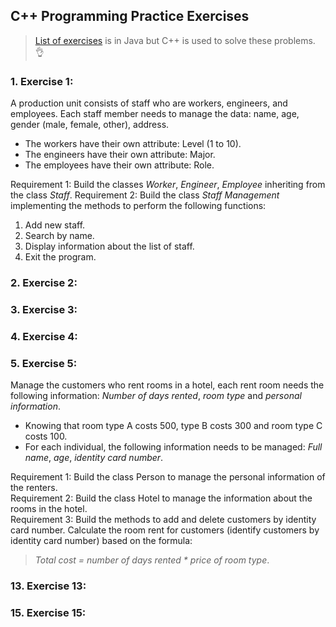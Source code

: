 ## C++ Programming Practice Exercises
> [List of exercises](https://shareprogramming.net/tong-hop-bai-tap-lap-trinh-huong-doi-tuong-trong-java/) is in Java but C++ is used to solve these problems. 👌

### 1. Exercise 1: 

A production unit consists of staff who are workers, engineers, and employees. Each staff member needs to manage the data: name, age, gender (male, female, other), address.
   + The workers have their own attribute: Level (1 to 10).
   + The engineers have their own attribute: Major.
   + The employees have their own attribute: Role.

Requirement 1: Build the classes *Worker*, *Engineer*, *Employee* inheriting from the class *Staff*.
Requirement 2: Build the class *Staff Management* implementing the methods to perform the following functions:
   1. Add new staff.
   2. Search by name.
   3. Display information about the list of staff.
   4. Exit the program.
  
### 2. Exercise 2:

### 3. Exercise 3:

### 4. Exercise 4:

### 5. Exercise 5:

Manage the customers who rent rooms in a hotel, each rent room needs the following information: *Number of days rented*, *room type* and *personal information*.

   + Knowing that room type A costs 500, type B costs 300 and room type C costs 100.  
   + For each individual, the following information needs to be managed: *Full name*, *age*, *identity card number*.

Requirement 1: Build the class Person to manage the personal information of the renters.  
Requirement 2: Build the class Hotel to manage the information about the rooms in the hotel.  
Requirement 3: Build the methods to add and delete customers by identity card number. Calculate the room rent for customers (identify customers by identity card number) based on the formula:  
> *Total cost = number of days rented * price of room type*.

### 13. Exercise 13:

### 15. Exercise 15:

